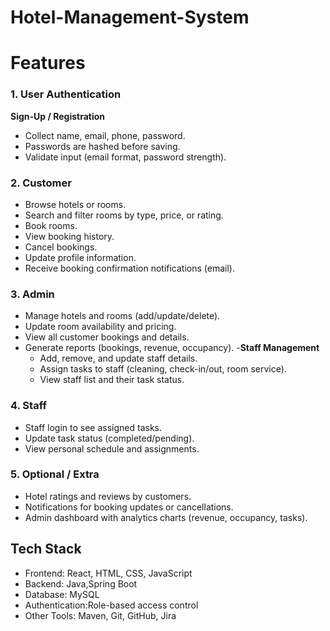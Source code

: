 # Hotel-Management-System
# Features
### 1. User Authentication 
**Sign-Up / Registration**
- Collect name, email, phone, password.
- Passwords are hashed before saving.
- Validate input (email format, password strength).
### 2. Customer 
- Browse hotels or rooms.
- Search and filter rooms by type, price, or rating.
- Book rooms.
- View booking history.
- Cancel bookings.
- Update profile information.
- Receive booking confirmation notifications (email).
### 3. Admin 
- Manage hotels and rooms (add/update/delete).
- Update room availability and pricing.
- View all customer bookings and details.
- Generate reports (bookings, revenue, occupancy).
  -**Staff Management**
  - Add, remove, and update staff details.
  - Assign tasks to staff (cleaning, check-in/out, room service).
  - View staff list and their task status.
 ### 4. Staff 
- Staff login to see assigned tasks.
- Update task status (completed/pending).
- View personal schedule and assignments.
 ### 5. Optional / Extra 
- Hotel ratings and reviews by customers.
- Notifications for booking updates or cancellations.
- Admin dashboard with analytics charts (revenue, occupancy, tasks).
## Tech Stack
- Frontend: React, HTML, CSS, JavaScript  
- Backend: Java,Spring Boot  
- Database: MySQL  
- Authentication:Role-based access control
- Other Tools: Maven, Git, GitHub, Jira
  
  
